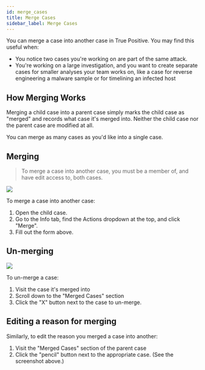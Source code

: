 ```yaml
---
id: merge_cases
title: Merge Cases
sidebar_label: Merge Cases
---
```


You can merge a case into another case in True Positive. You may find this useful when:

- You notice two cases you're working on are part of the same attack.
- You're working on a large investigation, and you want to create separate cases for smaller analyses your team works on, like a case for reverse engineering a malware sample or for timelining an infected host

## How Merging Works

Merging a child case into a parent case simply marks the child case as "merged" and records what case it's merged into. Neither the child case nor the parent case are modified at all.

You can merge as many cases as you'd like into a single case.

## Merging

> To merge a case into another case, you must be a member of, and have edit access to, both cases.

![](https://storage.googleapis.com/tp_landing_page_videos/merge_case_modal_dark.png)

To merge a case into another case:

1. Open the child case.
2. Go to the Info tab, find the Actions dropdown at the top, and click "Merge".
3. Fill out the form above.

## Un-merging

![](https://storage.googleapis.com/tp_landing_page_videos/unmerge_case.png)

To un-merge a case:

1. Visit the case it's merged into
2. Scroll down to the "Merged Cases" section
3. Click the "X" button next to the case to un-merge.

## Editing a reason for merging

Similarly, to edit the reason you merged a case into another:

1. Visit the "Merged Cases" section of the parent case
2. Click the "pencil" button next to the appropriate case. (See the screenshot above.)
